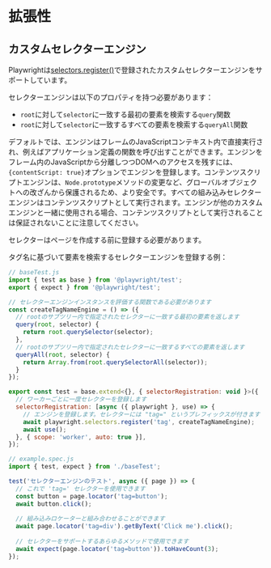 # 拡張性

## カスタムセレクターエンジン

Playwrightは[selectors.register()](/docs/api/class-selectors#selectors-register)で登録されたカスタムセレクターエンジンをサポートしています。

セレクターエンジンは以下のプロパティを持つ必要があります：

* `root`に対して`selector`に一致する最初の要素を検索する`query`関数
* `root`に対して`selector`に一致するすべての要素を検索する`queryAll`関数

デフォルトでは、エンジンはフレームのJavaScriptコンテキスト内で直接実行され、例えばアプリケーション定義の関数を呼び出すことができます。エンジンをフレーム内のJavaScriptから分離しつつDOMへのアクセスを残すには、`{contentScript: true}`オプションでエンジンを登録します。コンテンツスクリプトエンジンは、`Node.prototype`メソッドの変更など、グローバルオブジェクトへの改ざんから保護されるため、より安全です。すべての組み込みセレクターエンジンはコンテンツスクリプトとして実行されます。エンジンが他のカスタムエンジンと一緒に使用される場合、コンテンツスクリプトとして実行されることは保証されないことに注意してください。

セレクターはページを作成する前に登録する必要があります。

タグ名に基づいて要素を検索するセレクターエンジンを登録する例：

```javascript
// baseTest.js
import { test as base } from '@playwright/test';
export { expect } from '@playwright/test';

// セレクターエンジンインスタンスを評価する関数である必要があります
const createTagNameEngine = () => ({
  // rootのサブツリー内で指定されたセレクターに一致する最初の要素を返します
  query(root, selector) {
    return root.querySelector(selector);
  },
  // rootのサブツリー内で指定されたセレクターに一致するすべての要素を返します
  queryAll(root, selector) {
    return Array.from(root.querySelectorAll(selector));
  }
});

export const test = base.extend<{}, { selectorRegistration: void }>({
  // ワーカーごとに一度セレクターを登録します
  selectorRegistration: [async ({ playwright }, use) => {
    // エンジンを登録します。セレクターには "tag=" というプレフィックスが付きます
    await playwright.selectors.register('tag', createTagNameEngine);
    await use();
  }, { scope: 'worker', auto: true }],
});
```

```javascript
// example.spec.js
import { test, expect } from './baseTest';

test('セレクターエンジンのテスト', async ({ page }) => {
  // これで 'tag=' セレクターを使用できます
  const button = page.locator('tag=button');
  await button.click();
  
  // 組み込みロケーターと組み合わせることができます
  await page.locator('tag=div').getByText('Click me').click();
  
  // セレクターをサポートするあらゆるメソッドで使用できます
  await expect(page.locator('tag=button')).toHaveCount(3);
});